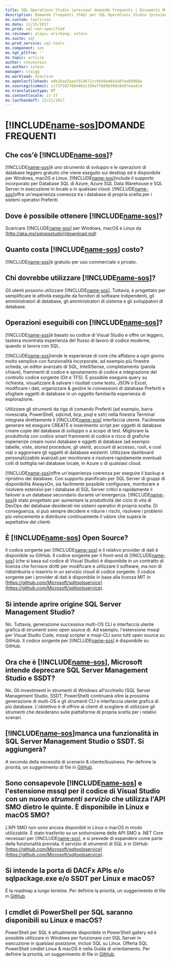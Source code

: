```yaml
---
title: SQL Operations Studio (preview) domande frequenti | Documenti Microsoft
description: Domande frequenti (FAQ) per SQL Operations Studio (preview).
ms.custom: tools|sos
ms.date: 11/15/2017
ms.prod: sql-non-specified
ms.reviewer: alayu; erickang; sstein
ms.suite: sql
ms.prod_service: sql-tools
ms.component: sos
ms.tgt_pltfrm: ''
ms.topic: article
author: stevestein
ms.author: sstein
manager: craigg
ms.workload: Inactive
ms.openlocfilehash: ede16ad2aaafd14671cc9e58a4643a07ae85668a
ms.sourcegitcommit: cc71f1027884462c359effb898390c8d97eaa414
ms.translationtype: MT
ms.contentlocale: it-IT
ms.lasthandoff: 12/21/2017
---
```

# <a name="includename-sosincludesname-sosmd-faq"></a>[!INCLUDE[name-sos](../includes/name-sos.md)]DOMANDE FREQUENTI

## <a name="what-is-includename-sosincludesname-sos-shortmd"></a>Che cos'è [!INCLUDE[name-sos](../includes/name-sos-short.md)]?

[!INCLUDE[name-sos](../includes/name-sos-short.md)]è uno strumento di sviluppo e le operazioni di database leggero gratuito che viene eseguito sul desktop ed è disponibile per Windows, macOS e Linux. [!INCLUDE[name-sos](../includes/name-sos-short.md)]include il supporto incorporato per Database SQL di Azure, Azure SQL Data Warehouse e SQL Server in esecuzione in locale o in qualsiasi cloud. [!INCLUDE[name-sos](../includes/name-sos-short.md)]offre un'esperienza coerenza tra i database di propria scelta per i sistemi operativi Preferiti.

## <a name="where-can-i-get-includename-sosincludesname-sos-shortmd"></a>Dove è possibile ottenere [!INCLUDE[name-sos](../includes/name-sos-short.md)]?

Scaricare [!INCLUDE[name-sos](../includes/name-sos-short.md)] per Windows, macOS e Linux da [http://aka.ms/sqlopsstudio](download.md)

## <a name="how-much-does-includename-sosincludesname-sos-shortmd-cost"></a>Quanto costa [!INCLUDE[name-sos](../includes/name-sos-short.md)] costo?

[!INCLUDE[name-sos](../includes/name-sos-short.md)]è gratuito per uso commerciale o privato.

## <a name="who-should-use-includename-sosincludesname-sos-shortmd"></a>Chi dovrebbe utilizzare [!INCLUDE[name-sos](../includes/name-sos-short.md)]?

Gli utenti possono utilizzare [!INCLUDE[name-sos](../includes/name-sos-short.md)]. Tuttavia, è progettato per semplificare le attività eseguite da fornitori di software indipendenti, gli amministratori di database, gli amministratori di sistema e gli sviluppatori di database.


## <a name="what-can-i-do-with-includename-sosincludesname-sos-shortmd"></a>Operazioni eseguibili con [!INCLUDE[name-sos](../includes/name-sos-short.md)]? 

[!INCLUDE[name-sos](../includes/name-sos-short.md)]è basato su codice di Visual Studio e offre un leggero, tastiera incentrata esperienza del flusso di lavoro di codice moderne, quando si lavora con SQL. 

[!INCLUDE[name-sos](../includes/name-sos-short.md)]rende le esperienze di core che affidano a ogni giorno molto semplice con funzionalità incorporate, ad esempio più finestre scheda, un editor avanzato di SQL, IntelliSense, completamento (parola chiave), frammenti di codice e spostamento di codice e integrazione del controllo codice sorgente (Git e TFS). È possibile eseguire query su richiesta, visualizzare & salvare i risultati come testo, JSON o Excel, modificare i dati, organizzare & gestire le connessioni di database Preferiti e sfogliare oggetti di database in un oggetto familiarità esperienza di esplorazione.

Utilizzare gli strumenti da riga di comando Preferiti (ad esempio, barra rovesciata, PowerShell, sqlcmd, bcp, psql e ssh) nella finestra Terminal integrata direttamente il [!INCLUDE[name-sos](../includes/name-sos-short.md)] interfaccia utente. Facilmente generare ed eseguire CREATE e inserimento script per oggetti di database creare copie del database di sviluppo o a scopo di test. Migliorare la produttività con codice smart frammenti di codice e ricco di grafiche esperienze creare nuovi database e oggetti di database (ad esempio tabelle, viste, stored procedure, gli utenti, account di accesso, ruoli, e così via) o aggiornare gli oggetti di database esistenti. Utilizzare dashboard personalizzabile avanzati per monitorare e risolvere rapidamente eventuali colli di bottiglia nel database locale, in Azure o di qualsiasi cloud.

[!INCLUDE[name-sos](../includes/name-sos-short.md)]offre un'esperienza coerenza per eseguire il backup e ripristino dei database. Con supporto pianificato per SQL Server di gruppi di disponibilità AlwaysOn, sia facilmente possibile configurare, monitorare e risolvere estensivi per i database di SQL Server critici e rapidamente il failover a un database secondario durante un'emergenza.
[!INCLUDE[name-sos](../includes/name-sos-short.md)]è stato progettato per aumentare la produttività del ciclo di vita di DevOps dei database desiderati nei sistemi operativi di propria scelta. Di conseguenza, si può sempre decidere e ridurre i rischi, risolvere i problemi più velocemente e distribuire continuamente il valore che supera le aspettative dei clienti.


## <a name="is-includename-sosincludesname-sos-shortmd-open-source"></a>È [!INCLUDE[name-sos](../includes/name-sos-short.md)] Open Source? 

Il codice sorgente per [!INCLUDE[name-sos](../includes/name-sos-short.md)] e il relativo provider di dati è disponibile su GitHub. Il codice sorgente per il front-end di [!INCLUDE[name-sos](../includes/name-sos-short.md)] (che si basa sul codice di Visual Studio) è disponibile in un contratto di licenza che fornisce diritti per modificare e utilizzare il software, ma non di ridistribuirla o inserirlo in un servizio cloud di codice sorgente. Il codice sorgente per i provider di dati è disponibile in base alla licenza MIT in [https://github.com/Microsoft/sqltoolsservice](https://github.com/Microsoft/sqltoolsservice).

## <a name="do-you-plan-to-open-source-ssms"></a>Si intende aprire origine SQL Server Management Studio?

No. Tuttavia, generazione successiva multi-OS CLI e interfaccia utente grafica di strumenti sono open source di. Ad esempio, l'estensione mssql per Visual Studio Code, mssql scripter e msql-CLI sono tutti open source su GitHub. Il codice sorgente per [!INCLUDE[name-sos](../includes/name-sos-short.md)] è disponibile su GitHub.


## <a name="now-that-there-is-includename-sosincludesname-sos-shortmd-does-microsoft-plan-to-deprecate-ssms-and-ssdt"></a>Ora che è [!INCLUDE[name-sos](../includes/name-sos-short.md)], Microsoft intende deprecare SQL Server Management Studio e SSDT?

No. Gli investimenti in strumenti di Windows all'occhiello (SQL Server Management Studio, SSDT, PowerShell) continuerà oltre la prossima generazione di multi-OS e gli strumenti CLI e interfaccia utente grafica di più database.
L'obiettivo è di offrire ai clienti di scegliere di utilizzare gli strumenti che desiderano sulle piattaforme di propria scelta per i relativi scenari.


## <a name="includename-sosincludesname-sos-shortmd-is-missing-a-feature-that-is-in-ssmsssdt-will-you-add-it"></a>[!INCLUDE[name-sos](../includes/name-sos-short.md)]manca una funzionalità in SQL Server Management Studio o SSDT. Si aggiungerà?
A seconda della necessità di scenario & cliente/business. Per definire la priorità, un suggerimento di file in [GitHub](https://github.com/microsoft/sqlopsstudio/issues).


## <a name="i-understand-includename-sosincludesname-sos-shortmd-and-the-mssql-extension-for-vs-code-are-powered-by-a-new-tools-service-that-uses-smo-apis-under-the-covers-is-smo-available-on-linux-and-macos"></a>Sono consapevole [!INCLUDE[name-sos](../includes/name-sos-short.md)] e l'estensione mssql per il codice di Visual Studio con un nuovo *strumenti servizio* che utilizza l'API SMO dietro le quinte. È disponibile in Linux e macOS SMO?

L'API SMO non sono ancora disponibili in Linux o macOS in modo utilizzabile. È stato trasferito su un sottoinsieme delle API SMO a .NET Core necessari per [!INCLUDE[name-sos](../includes/name-sos-short.md)], e si prevede di espandere come parte della funzionalità prevista.
Il servizio di strumenti di SQL è in GitHub: [https://github.com/Microsoft/sqltoolsservice](https://github.com/Microsoft/sqltoolsservice).


## <a name="do-you-plan-to-port-the-dacfx-apis-andor-sqlpackageexe-andor-ssdt-to-linux-and-macos"></a>Si intende la porta di DACFx APIs e/o sqlpackage.exe e/o SSDT per Linux e macOS?

È la roadmap a lungo termine. Per definire la priorità, un suggerimento di file in [GitHub](https://github.com/microsoft/sqlopsstudio/issues).


## <a name="will-sql-powershell-cmdlets-be-available-on-linux-and-macos"></a>I cmdlet di PowerShell per SQL saranno disponibili su Linux e macOS?

PowerShell per SQL è attualmente disponibile in PowerShell gallery ed è possibile utilizzare in Windows per funzionare con SQL Server in esecuzione in qualsiasi posizione, inclusi SQL su Linux. Offerta SQL PowerShell cmdlet Linux & macOS è nella Guida di orientamento. Per definire la priorità, un suggerimento di file in [GitHub](https://github.com/microsoft/sqlopsstudio/issues).

